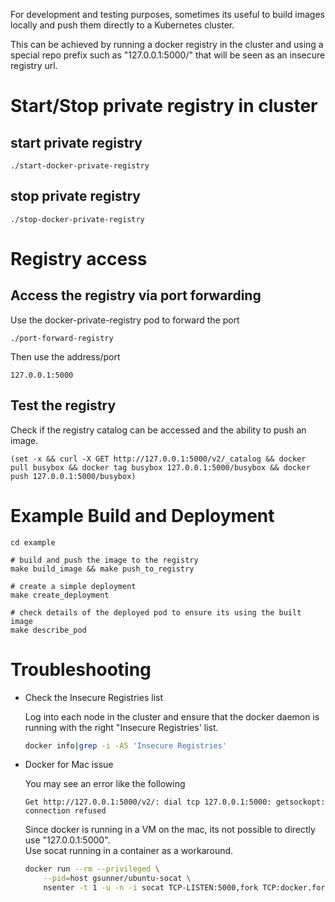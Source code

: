 For development and testing purposes, sometimes its useful to build images locally and push them directly to a Kubernetes cluster.

This can be achieved by running a docker registry in the cluster and using a special repo prefix such as "127.0.0.1:5000/" that will be seen as an insecure registry url.

# Start/Stop private registry in cluster

## start private registry<a id="sec-1-1" name="sec-1-1"></a>

    ./start-docker-private-registry

## stop private registry

    ./stop-docker-private-registry

# Registry access<a id="sec-2" name="sec-2"></a>

## Access the registry via port forwarding

Use the docker-private-registry pod to forward the port

    ./port-forward-registry

Then use the address/port

    127.0.0.1:5000

## Test the registry

Check if the registry catalog can be accessed and the ability to push an image.

    (set -x && curl -X GET http://127.0.0.1:5000/v2/_catalog && docker pull busybox && docker tag busybox 127.0.0.1:5000/busybox && docker push 127.0.0.1:5000/busybox)

# Example Build and Deployment

    cd example

    # build and push the image to the registry
    make build_image && make push_to_registry

    # create a simple deployment
    make create_deployment

    # check details of the deployed pod to ensure its using the built image
    make describe_pod

# Troubleshooting

-   Check the Insecure Registries list

    Log into each node in the cluster and ensure that the docker daemon is running with the right "Insecure Registries' list.

    ```sh
    docker info|grep -i -A5 'Insecure Registries'
    ```

- Docker for Mac issue  

    You may see an error like the following

    ```
    Get http://127.0.0.1:5000/v2/: dial tcp 127.0.0.1:5000: getsockopt: connection refused
    ```

    Since docker is running in a VM on the mac, its not possible to directly use "127.0.0.1:5000".  
    Use socat running in a container as a workaround.

    ```sh
    docker run --rm --privileged \
        --pid=host gsunner/ubuntu-socat \
        nsenter -t 1 -u -n -i socat TCP-LISTEN:5000,fork TCP:docker.for.mac.localhost:5000
    ```


